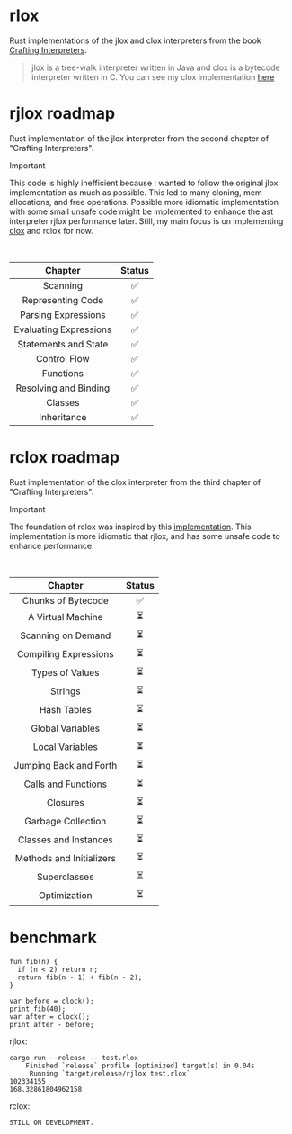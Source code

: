 # rlox

Rust implementations of the jlox and clox interpreters from the book [Crafting Interpreters](https://craftinginterpreters.com/).

> jlox is a tree-walk interpreter written in Java and clox is a bytecode interpreter written in C.
> You can see my clox implementation [here](https://github.com/Emivvvvv/clox)

# rjlox roadmap
Rust implementation of the jlox interpreter from the second chapter of "Crafting Interpreters".
<br>

> [!IMPORTANT]
> This code is highly inefficient because I wanted to follow the original jlox implementation as much as possible.
> This led to many cloning, mem allocations, and free operations. Possible more idiomatic implementation with some
> small unsafe code might be implemented to enhance the ast interpreter rjlox performance later. Still, my main focus is on implementing [clox](https://github.com/Emivvvvv/clox) and rclox for now.

<br>

|        Chapter         | Status |
|:----------------------:|:------:|
|        Scanning        |   ✅    |
|   Representing Code    |   ✅    |
|  Parsing Expressions   |   ✅    |
| Evaluating Expressions |   ✅    |
|  Statements and State  |   ✅    |
|      Control Flow      |   ✅    |
|       Functions        |   ✅    |
| Resolving and Binding  |   ✅    |
|        Classes         |   ✅    |
|      Inheritance       |   ✅    |

# rclox roadmap
Rust implementation of the clox interpreter from the third chapter of "Crafting Interpreters".
<br>

> [!IMPORTANT]
> The foundation of rclox was inspired by this [implementation](https://github.com/jeschkies/lox-rs/blob/master/bytecode/).
> This implementation is more idiomatic that rjlox, and has some unsafe code to enhance performance.

<br>

|         Chapter          | Status |
|:------------------------:|:------:|
|    Chunks of Bytecode    |   ✅    |
|    A Virtual Machine     |   ⏳    |
|    Scanning on Demand    |   ⏳    |
|  Compiling Expressions   |   ⏳    |
|     Types of Values      |   ⏳    |
|         Strings          |   ⏳    |
|       Hash Tables        |   ⏳    |
|     Global Variables     |   ⏳    |
|     Local Variables      |   ⏳    |
|  Jumping Back and Forth  |   ⏳    |
|   Calls and Functions    |   ⏳    |
|         Closures         |   ⏳    |
|    Garbage Collection    |   ⏳    |
|  Classes and Instances   |   ⏳    |
| Methods and Initializers |   ⏳    |
|       Superclasses       |   ⏳    |
|       Optimization       |   ⏳    |

# benchmark

```lox
fun fib(n) {
  if (n < 2) return n;
  return fib(n - 1) + fib(n - 2);
}

var before = clock();
print fib(40);
var after = clock();
print after - before;
```

rjlox: 
```shell
cargo run --release -- test.rlox
    Finished `release` profile [optimized] target(s) in 0.04s
     Running `target/release/rjlox test.rlox`
102334155
168.32861804962158
```
rclox:
```shell
STILL ON DEVELOPMENT.
```
